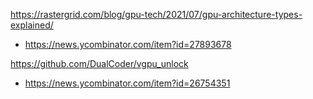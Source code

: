 https://rastergrid.com/blog/gpu-tech/2021/07/gpu-architecture-types-explained/
* https://news.ycombinator.com/item?id=27893678

https://github.com/DualCoder/vgpu_unlock
* https://news.ycombinator.com/item?id=26754351